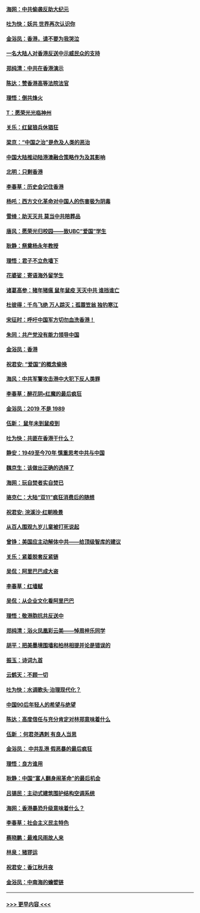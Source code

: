 #### [海网：中共偷袭反助大纪元](../pages/nsc993/n11673515.md?t=11221611) 
#### [吐为快：妖共 世界再次认识你](../pages/nsc993/n11673506.md?t=11221611) 
#### [金浴凤：香港，请不要为我哭泣](../pages/nsc993/n11673248.md?t=11221611) 
#### [一名大陆人对香港反送中示威民众的支持](../pages/nsc993/n11672615.md?t=11221611) 
#### [郑纯清：中共在香港演示](../pages/nsc993/n11670539.md?t=11221611) 
#### [陈达：赞香港高等法院法官](../pages/nsc993/n11669542.md?t=11221611) 
#### [理悟：倒共烽火](../pages/nsc993/n11668844.md?t=11221611) 
#### [T：愿荣光光临神州](../pages/nsc993/n11668421.md?t=11221611) 
#### [关乐：红鼠狼兵休猖狂](../pages/nsc993/n11668378.md?t=11221611) 
#### [梁京：“中国之治”是危及人类的恶治](../pages/nsc993/n11668328.md?t=11221611) 
#### [中国大陆推动陆港澳融合策略作为及其影响](../pages/nsc993/n11668157.md?t=11221611) 
#### [北明：只剩香港](../pages/nsc993/n11668002.md?t=11221611) 
#### [李春草：历史会记住香港](../pages/nsc993/n11667927.md?t=11221611) 
#### [杨吒：西方文化革命对中国人的伤害极为阴毒](../pages/nsc993/n11664521.md?t=11221611) 
#### [雪绮：助天灭共 莫当中共陪葬品](../pages/nsc993/n11662650.md?t=11221611) 
#### [唐风：愿荣光归校园——致UBC“爱国”学生](../pages/nsc993/n11662194.md?t=11221611) 
#### [耿静：祭奠杨永年教授](../pages/nsc993/n11662514.md?t=11221611) 
#### [理悟：君子不立危墙下](../pages/nsc993/n11662172.md?t=11221611) 
#### [花婆娑：寄语海外留学生](../pages/nsc993/n11662121.md?t=11221611) 
#### [诸葛高参：猪年猪瘟 鼠年鼠疫 天灭中共 谁挡谁亡](../pages/nsc993/n11661980.md?t=11221611) 
#### [杜彼得：千鸟飞绝 万人踪灭；孤蓑笠翁 独钓寒江](../pages/nsc993/n11661170.md?t=11221611) 
#### [宋征时：呼吁中国军方切勿血洗香港！](../pages/nsc993/n11415318.md?t=11221611) 
#### [朱同：共产党没有能力领导中国](../pages/nsc993/n11660421.md?t=11221611) 
#### [金浴凤：香港](../pages/nsc993/n11660419.md?t=11221611) 
#### [祝君安: “爱国”的概念偷换](../pages/nsc993/n11659706.md?t=11221611) 
#### [海风：中共军警攻击港中大犯下反人类罪](../pages/nsc993/n11659632.md?t=11221611) 
#### [李春草：醉花阴•红魔的最后疯狂](../pages/nsc993/n11659287.md?t=11221611) 
#### [金浴凤：2019 不是 1989](../pages/nsc993/n11657663.md?t=11221611) 
#### [伍新： 鼠年未到鼠疫到](../pages/nsc993/n11655098.md?t=11221611) 
#### [吐为快：共匪在香港干什么？](../pages/nsc993/n11654891.md?t=11221611) 
#### [静安：1949至今70年 慎重思考中共与中国](../pages/nsc993/n11651244.md?t=11221611) 
#### [魏京生：该做出正确的选择了](../pages/nsc993/n11653084.md?t=11221611) 
#### [海网：玩自焚者实自焚已](../pages/nsc993/n11652423.md?t=11221611) 
#### [骆克仁：大陆“双11”疯狂消费后的随想](../pages/nsc993/n11652305.md?t=11221611) 
#### [祝君安: 浣溪沙·红朝晚景](../pages/nsc993/n11652258.md?t=11221611) 
#### [从百人围观九岁儿童被打死说起](../pages/nsc993/n11651030.md?t=11221611) 
#### [曾铮：美国应主动解体中共——给顶级智库的建议](../pages/nsc993/n11649888.md?t=11221611) 
#### [关乐：紧着脱套反紧链](../pages/nsc993/n11649069.md?t=11221611) 
#### [吴侃：阿里巴巴成大盗](../pages/nsc993/n11645523.md?t=11221611) 
#### [李春草：红墙赋](../pages/nsc993/n11646389.md?t=11221611) 
#### [吴侃：从企业文化看阿里巴巴](../pages/nsc993/n11645476.md?t=11221611) 
#### [理悟：敬港胞抗共反送中](../pages/nsc993/n11645466.md?t=11221611) 
#### [郑纯清：浴火凤凰彩云美——悼周梓乐同学](../pages/nsc993/n11645155.md?t=11221611) 
#### [胡平：把美墨境围墙和柏林相提并论是错误的](../pages/nsc993/n11645134.md?t=11221611) 
#### [振玉：诗词九首](../pages/nsc993/n11644081.md?t=11221611) 
#### [云鹤天：不顾一切](../pages/nsc993/n11643508.md?t=11221611) 
#### [吐为快：水调歌头·治理现代化？](../pages/nsc993/n11643485.md?t=11221611) 
#### [中国90后年轻人的希望与绝望](../pages/nsc993/n11642317.md?t=11221611) 
#### [陈达：高度信任与充分肯定对林郑意味着什么](../pages/nsc993/n11641441.md?t=11221611) 
#### [伍新 ：何君尧遇刺 有良人当思](../pages/nsc993/n11641503.md?t=11221611) 
#### [金浴凤： 中共乱港  假恶暴的最后疯狂](../pages/nsc993/n11641495.md?t=11221611) 
#### [理悟：良方谁用](../pages/nsc993/n11641463.md?t=11221611) 
#### [耿静：中国“富人翻身闹革命”的最后机会](../pages/nsc993/n11640655.md?t=11221611) 
#### [吕锡民：主动式建筑围护结构空调系统](../pages/nsc993/n11640168.md?t=11221611) 
#### [海网：香港暴恐升级意味着什么？](../pages/nsc993/n11635904.md?t=11221611) 
#### [李春草：社会主义民主特色](../pages/nsc993/n11634657.md?t=11221611) 
#### [蔡晓鹏：最难风雨故人来](../pages/nsc993/n11633145.md?t=11221611) 
#### [林泉：猪猡运](../pages/nsc993/n11631469.md?t=11221611) 
#### [祝君安：香江秋月夜](../pages/nsc993/n11631440.md?t=11221611) 
#### [金浴凤：中南海的蟾嬖链](../pages/nsc993/n11631290.md?t=11221611) 

----
#### [ >>> 更早内容 <<< ](../indexes/nsc993-earlier.md)
